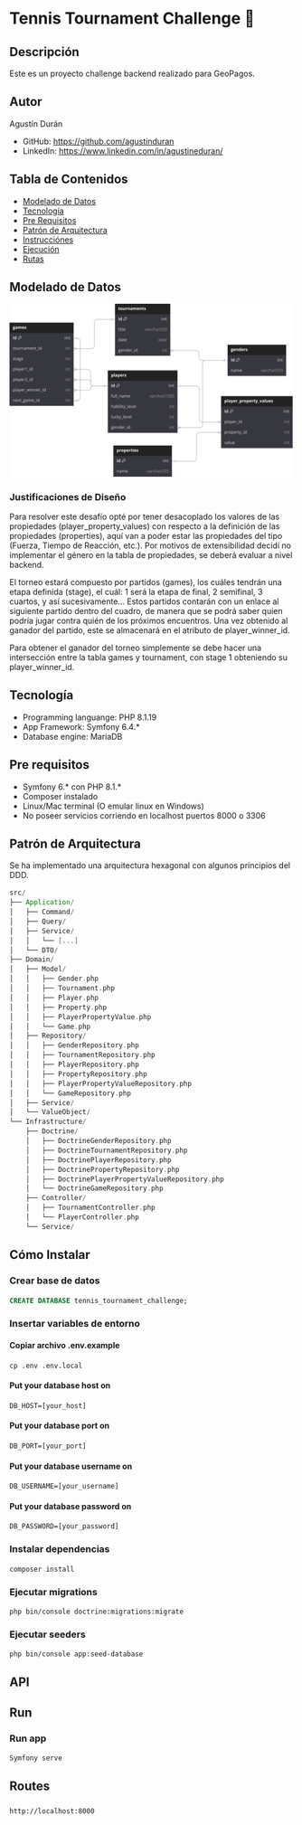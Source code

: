 # Tennis Tournament Challenge 🎾

## Descripción
Este es un proyecto challenge backend realizado para GeoPagos.

## Autor

Agustín Durán

- GitHub: https://github.com/agustinduran
- LinkedIn: https://www.linkedin.com/in/agustineduran/

## Tabla de Contenidos

- [Modelado de Datos](#modelado-de-datos)
- [Tecnología](#tecnología)
- [Pre Requisitos](#pre-requisitos)
- [Patrón de Arquitectura](#patrón-de-arquitectura)
- [Instrucciónes](#how-to-install)
- [Ejecución](#run)
- [Rutas](#routes)

## Modelado de Datos

![Diagrama de Entidad-Relación](docs/der.svg)

### Justificaciones de Diseño

Para resolver este desafío opté por tener desacoplado los valores de las propiedades (player_property_values) con respecto a la definición de las propiedades (properties), aquí van a poder estar las propiedades del tipo (Fuerza, Tiempo de Reacción, etc.). Por motivos de extensibilidad decidí no implementar el género en la tabla de propiedades, se deberá evaluar a nivel backend.

El torneo estará compuesto por partidos (games), los cuáles tendrán una etapa definida (stage), el cuál: 1 será la etapa de final, 2 semifinal, 3 cuartos, y así sucesivamente... Estos partidos contarán con un enlace al siguiente partido dentro del cuadro, de manera que se podrá saber quien podría jugar contra quién de los próximos encuentros. Una vez obtenido al  ganador del partido, este se almacenará en el atributo de player_winner_id.

Para obtener el ganador del torneo simplemente se debe hacer una intersección entre la tabla games y tournament, con stage 1 obteniendo su player_winner_id.

## Tecnología

* Programming languange: PHP 8.1.19
* App Framework: Symfony 6.4.*
* Database engine: MariaDB

## Pre requisitos

* Symfony 6.* con PHP 8.1.*
* Composer instalado
* Linux/Mac terminal (O emular linux en Windows)
* No poseer servicios corriendo en localhost puertos 8000 o 3306

## Patrón de Arquitectura

Se ha implementado una arquitectura hexagonal con algunos principios del DDD.

```scala
src/
├── Application/
│   ├── Command/
│   ├── Query/
│   ├── Service/
│   │   └── [...]
│   └── DTO/
├── Domain/
│   ├── Model/
│   │   ├── Gender.php
│   │   ├── Tournament.php
│   │   ├── Player.php
│   │   ├── Property.php
│   │   ├── PlayerPropertyValue.php
│   │   └── Game.php
│   ├── Repository/
│   │   ├── GenderRepository.php
│   │   ├── TournamentRepository.php
│   │   ├── PlayerRepository.php
│   │   ├── PropertyRepository.php
│   │   ├── PlayerPropertyValueRepository.php
│   │   └── GameRepository.php
│   ├── Service/
│   └── ValueObject/
└── Infrastructure/
    ├── Doctrine/
    │   ├── DoctrineGenderRepository.php
    │   ├── DoctrineTournamentRepository.php
    │   ├── DoctrinePlayerRepository.php
    │   ├── DoctrinePropertyRepository.php
    │   ├── DoctrinePlayerPropertyValueRepository.php
    │   └── DoctrineGameRepository.php
    ├── Controller/
    │   ├── TournamentController.php
    │   └── PlayerController.php
    └── Service/

```

## Cómo Instalar

### Crear base de datos
```sql
CREATE DATABASE tennis_tournament_challenge;
```

### Insertar variables de entorno
#### Copiar archivo .env.example
```
cp .env .env.local
```

#### Put your database host on
```
DB_HOST=[your_host]
```

#### Put your database port on
```
DB_PORT=[your_port]
```

#### Put your database username on
```
DB_USERNAME=[your_username]
```

#### Put your database password on
```
DB_PASSWORD=[your_password]
```

### Instalar dependencias
```
composer install
```

### Ejecutar migrations
```
php bin/console doctrine:migrations:migrate
```

### Ejecutar seeders
```
php bin/console app:seed-database
```

## API

## Run

### Run app
```
Symfony serve
```

## Routes

### 
```
http://localhost:8000
```